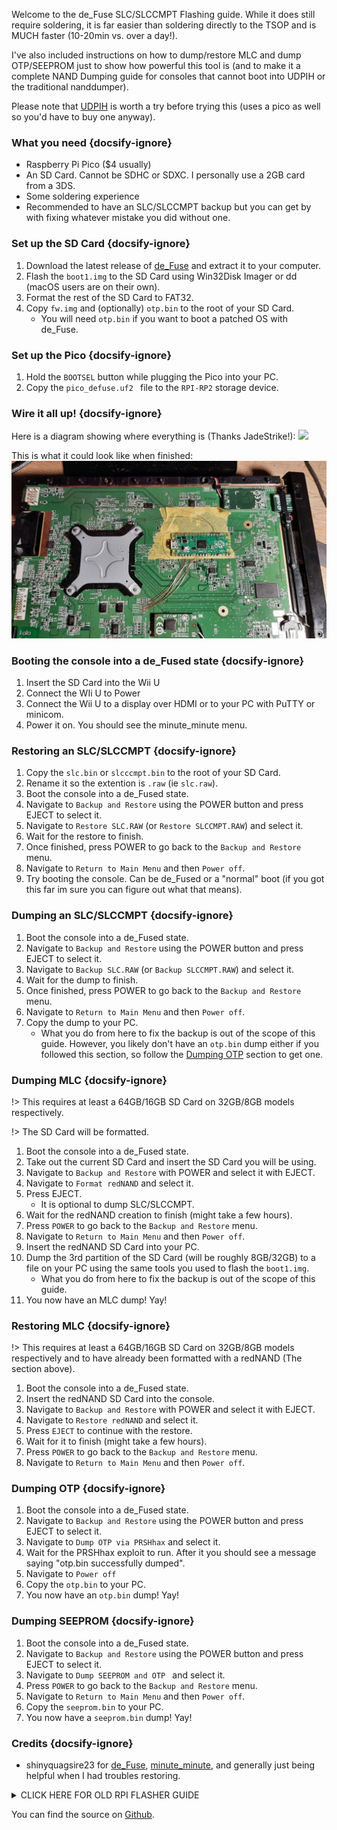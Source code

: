 Welcome to the de_Fuse SLC/SLCCMPT Flashing guide. While it does still require soldering, it is far easier than soldering directly to the TSOP and is MUCH faster (10-20min vs. over a day!).

I've also included instructions on how to dump/restore MLC and dump OTP/SEEPROM just to show how powerful this tool is (and to make it a complete NAND Dumping guide for consoles that cannot boot into UDPIH or the traditional nanddumper).

Please note that [UDPIH](https://github.com/GaryOderNichts/udpih) is worth a try before trying this (uses a pico as well so you'd have to buy one anyway).

### What you need {docsify-ignore}
- Raspberry Pi Pico ($4 usually)
- An SD Card. Cannot be SDHC or SDXC. I personally use a 2GB card from a 3DS.
- Some soldering experience
- Recommended to have an SLC/SLCCMPT backup but you can get by with fixing whatever mistake you did without one.

### Set up the SD Card {docsify-ignore}
1. Download the latest release of [de_Fuse](https://github.com/shinyquagsire23/wii_u_modchip/releases) and extract it to your computer.
1. Flash the `boot1.img` to the SD Card using Win32Disk Imager or dd (macOS users are on their own).
1. Format the rest of the SD Card to FAT32.
1. Copy `fw.img` and (optionally) `otp.bin` to the root of your SD Card.
    - You will need `otp.bin` if you want to boot a patched OS with de_Fuse.

### Set up the Pico {docsify-ignore}
1. Hold the `BOOTSEL` button while plugging the Pico into your PC.
1. Copy the `pico_defuse.uf2 ` file to the `RPI-RP2` storage device.

### Wire it all up! {docsify-ignore}
Here is a diagram showing where everything is (Thanks JadeStrike!):
![](https://cdn.discordapp.com/attachments/780388076945145866/1126682473527525466/diagram_final.png)

This is what it could look like when finished:
![](./assets/images/result.jpg)

### Booting the console into a de_Fused state {docsify-ignore}
1. Insert the SD Card into the Wii U
1. Connect the WIi U to Power
1. Connect the Wii U to a display over HDMI or to your PC with PuTTY or minicom.
1. Power it on. You should see the minute_minute menu.

### Restoring an SLC/SLCCMPT {docsify-ignore}
1. Copy the `slc.bin` or `slcccmpt.bin` to the root of your SD Card.
1. Rename it so the extention is `.raw` (ie `slc.raw`).
1. Boot the console into a de_Fused state.
1. Navigate to `Backup and Restore` using the POWER button and press EJECT to select it.
1. Navigate to `Restore SLC.RAW` (or `Restore SLCCMPT.RAW`) and select it.
1. Wait for the restore to finish.
1. Once finished, press POWER to go back to the `Backup and Restore` menu.
1. Navigate to `Return to Main Menu` and then `Power off`.
1. Try booting the console. Can be de_Fused or a "normal" boot (if you got this far im sure you can figure out what that means).

### Dumping an SLC/SLCCMPT {docsify-ignore}
1. Boot the console into a de_Fused state.
1. Navigate to `Backup and Restore` using the POWER button and press EJECT to select it.
1. Navigate to `Backup SLC.RAW` (or `Backup SLCCMPT.RAW`) and select it.
1. Wait for the dump to finish.
1. Once finished, press POWER to go back to the `Backup and Restore` menu.
1. Navigate to `Return to Main Menu` and then `Power off`.
1. Copy the dump to your PC.
    - What you do from here to fix the backup is out of the scope of this guide. However, you likely don't have an `otp.bin` dump either if you followed this section, so follow the [Dumping OTP](?id=dumping-otp) section to get one.

### Dumping MLC {docsify-ignore}
!> This requires at least a 64GB/16GB SD Card on 32GB/8GB models respectively.

!> The SD Card will be formatted.
1. Boot the console into a de_Fused state.
1. Take out the current SD Card and insert the SD Card you will be using.
1. Navigate to `Backup and Restore` with POWER and select it with EJECT.
1. Navigate to `Format redNAND` and select it.
1. Press EJECT.
    - It is optional to dump SLC/SLCCMPT.
1. Wait for the redNAND creation to finish (might take a few hours).
1. Press `POWER` to go back to the `Backup and Restore` menu.
1. Navigate to `Return to Main Menu` and then `Power off`.
1. Insert the redNAND SD Card into your PC.
1. Dump the 3rd partition of the SD Card (will be roughly 8GB/32GB) to a file on your PC using the same tools you used to flash the `boot1.img`.
    - What you do from here to fix the backup is out of the scope of this guide.
1. You now have an MLC dump! Yay!

### Restoring MLC {docsify-ignore}
!> This requires at least a 64GB/16GB SD Card on 32GB/8GB models respectively and to have already been formatted with a redNAND (The section above).
1. Boot the console into a de_Fused state.
1. Insert the redNAND SD Card into the console.
1. Navigate to `Backup and Restore` with POWER and select it with EJECT.
1. Navigate to `Restore redNAND` and select it.
1. Press `EJECT` to continue with the restore.
1. Wait for it to finish (might take a few hours).
1. Press `POWER` to go back to the `Backup and Restore` menu.
1. Navigate to `Return to Main Menu` and then `Power off`.

### Dumping OTP {docsify-ignore}
1. Boot the console into a de_Fused state.
1. Navigate to `Backup and Restore` using the POWER button and press EJECT to select it.
1. Navigate to `Dump OTP via PRSHhax` and select it.
1. Wait for the PRSHhax exploit to run. After it you should see a message saying "otp.bin successfully dumped".
1. Navigate to `Power off`
1. Copy the `otp.bin` to your PC.
1. You now have an `otp.bin` dump! Yay!

### Dumping SEEPROM {docsify-ignore}
1. Boot the console into a de_Fused state.
1. Navigate to `Backup and Restore` using the POWER button and press EJECT to select it.
1. Navigate to `Dump SEEPROM and OTP ` and select it.
1. Press `POWER` to go back to the `Backup and Restore` menu.
1. Navigate to `Return to Main Menu` and then `Power off`.
1. Copy the `seeprom.bin` to your PC.
1. You now have a `seeprom.bin` dump! Yay!

### Credits {docsify-ignore}
- shinyquagsire23 for [de_Fuse](https://github.com/shinyquagsire23/wii_u_modchip/tree/main/pico_defuse), [minute_minute](https://github.com/shinyquagsire23/minute_minute), and generally just being helpful when I had troubles restoring.

<details>
<summary>CLICK HERE FOR OLD RPI FLASHER GUIDE</summary>

# Read this!!! {docsify-ignore}

This guide is now outdated since there is a software exploit that allows unbricking without soldering! There is a guide for it [here](https://gbatemp.net/threads/cbhc-unbrick-guide-without-soldering.613371/). UDPIH will not work if you somehow deleted OSv10 (00050010-1000400A), so you *must* hardmod the system.

## Start

Hello and welcome to the new and improved ~~freddy fazbears pizza~~ Wii U Unbrick Guide. This Guide only covers the SLC (Wii U).  

Usually if you need to restore vWii NAND, there is [vWii NAND Restorer](https://gbatemp.net/threads/release-vwii-nand-restorer.560948/) (Needs backup) or [vWii Decaffenator](https://gbatemp.net/threads/vwii-decaffeinator-restore-vwii-without-a-nand-backup.566252/) (Doesn't need backup)

Wii U doesnt have something like that yet though. so we have to open up the console and solder some wires to the NAND.

To unbrick the Wii U we will use an Rasberry Pi. I have only ever used an RPi0 and been successful (RPi2B did not work) but the pinouts should be the same on every RPi. If you want to use a Teensy to unbrick, refer to [this guide](https://gbatemp.net/threads/guide-kaflukes-hardmod-cbhc-unbrick-guide.476725/)

## What you need
- An slc.bin dump from *before* the brick, or an otp.bin dump.  
- A Raspberry Pi and MicroSD for the Raspberry Pi.  
- Decent soldering equipment.  
- Decent soldering skills.  
- Ability to follow instructions.  
- A Lot of time.  
- A Decent understanding of Linux.
- Last but not least, A Brain.

### Setting up the software
1. Set up RPIOS on a MicroSD. (Guide: [https://www.raspberrypi.com/documentation/computers/getting-started.html](https://www.raspberrypi.com/documentation/computers/getting-started.html))
1. Power on your RPI and connect it to the internet.  
1. Open up a terminal (`CTRL ALT T`) and run `wget https://raw.githubusercontent.com/Lazr1026/unbrick/main/pinand.sh && chmod +x pinand.sh`
1. Now run `./pinand.sh`.

### Solder the RPI to Wii U board
1. Take apart the Wii U, look up a teardown.  
- Make sure you are VERY CAREFUL when soldering to these points. one mess up and your console may be dead for good.  
Solder Points:  
RPI:  
![](./assets/images/pinout.png)  
Wii U Board:  
![](./assets/images/solder.jpg)

- It should look like this when finished.   
![](./assets/images/done.png)

## Fixing the NAND

Note: Now depending on what the hell you did, you could be doing something WAY different (ie. only restoring certain pages). We will be flashing back an entire SLC image here.  

### FIXING THE NAND WITH ONLY OTP.BIN  

Download [Eyekeys NAND Tools](https://github.com/koolkdev/wiiuqt/releases/tag/v0.2) and extract the zip somewhere on your PC.

1. Put the Wii U back together enough to get everything plugged in (Disc Drive, Power Button, Fan, Heatsink.)  
1. Power on the Wii U.  
1. Turn on the RPI.  
1. Open up a terminal and run `sudo ./pinand 50 read_id`, you should get something like this.  
![](./assets/images/readid.png)
1. Run `sudo ./pinand 50 read_full 0 262144 slc.bin`.  
1. Wait for it to finish reading. (DO NOT UNPLUG THE WII U OR RPI.)  
1. Turn off the Wii U and RPI, insert the RPI' MicroSD in your PC.  
1. Copy the `slc.bin` from `sd:/home/[USER]` to the NAND Tools folder on your PC. (Hint: Now would be a REALLY good time to copy otp.bin to the folder as well.)  
1. Open a Command Prompt and run `nandCbhcRemover.exe slc.bin`. 
See the next section for flashing the NAND back to the Wii U.

### FIXING THE NAND WITH ONLY SLC.BIN  
1. Insert the RPI' MicroSD in your PC.  
1. Copy `slc.bin` to `sd:/home/[USER]`. (OTP Only Users: Click `Replace` when asked.)  
1. Insert the RPI' MicroSD into the RPI.  
1. Turn on the Wii U.  
1. Turn on the RPI.  
1. Open a terminal and type in `sudo ./pinand 50 read_id`. You should get something like this.  
![](./assets/images/readid.png)  
1. Run `sudo ./pinand 50 erase_blocks 0 4096 && sudo ./pinand 50 write_full 0 262144 slc.bin`.   
1. Wait for it to finish, this will take a LONG time (around 2 days for an RPi0). (DO NOT UNPLUG THE WIIU OR THE RPI.)  

## After Flashing  
1. Turn off the Wii U.  
1. Turn off the RPI.  
1. Put the Wii U back together enough to test if it boots, plug in Disc Drive, Power Button, Fan, Heatsink.  
1. Turn on the Wii U, connect an HDMI or AV (or if your Gamepad is still paired, that works too).  

- If it loads to Wii U Menu, congrats, desolder the wires on the Wii U Board and put the system back together. You have successfully done the RPI Hardmod Method.  
- If it does not load to Wii U Menu and Errors, then you did something wrong, or you used the wrong backup. Try Flashing again, or join [Ivy's Stuff](https://discord.gg/HNDcTEkcR3) and ask for help in `#help`
	
## Credits:  
[rw-r-r-0644](https://github.com/rw-r-r-0664) - sending me an edited pinand and fixing it.  
[GaryOderNichts](https://github.com/GaryOderNichts) - Emotional support while doing the hardmod.  
[Nightkingale](https://github.com/Nightkingale) - Same thing as Gary.  
[The 4TU Discord server](https://discord.com/invite/F2PKpEj) - For being awesome. ;)  
[RPi Forums](https://forums.raspberrypi.com/) - Having a thread on [Bit-Banging a TSOP NAND.](https://forums.raspberrypi.com/viewtopic.php?t=16775)  
agilly1989 - Sent me the forum and emotional support.  
All of my other friends on Discord - You know who you are.  

</details>

You can find the source on [Github](https://github.com/Lazr1026/unbrick/).
